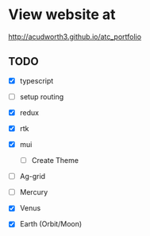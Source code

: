 # View website at

http://acudworth3.github.io/atc_portfolio


## TODO 
- [x] typescript
- [ ] setup routing
- [x] redux
- [x] rtk
- [x] mui
    - [ ] Create Theme
- [ ] Ag-grid

- [ ] Mercury
- [x] Venus
- [x] Earth (Orbit/Moon)